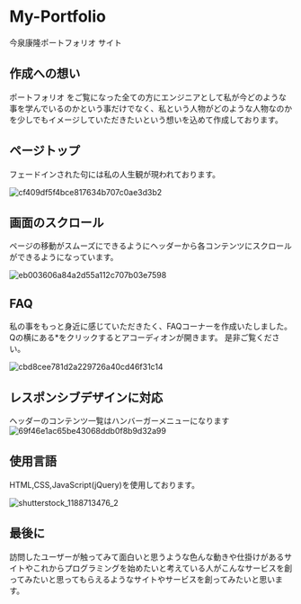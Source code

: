 # My-Portfolio
 今泉康隆ポートフォリオ サイト
 ## 作成への想い
 ポートフォリオ をご覧になった全ての方にエンジニアとして私が今どのような事を学んでいるのかという事だけでなく、私という人物がどのような人物なのかを少しでもイメージしていただきたいという想いを込めて作成しております。
 
## ページトップ
 フェードインされた句には私の人生観が現われております。

![cf409df5f4bce817634b707c0ae3d3b2](https://user-images.githubusercontent.com/57991324/81830912-a596ed00-9577-11ea-9342-2c2173ce13dc.gif)

## 画面のスクロール
 ページの移動がスムーズにできるようにヘッダーから各コンテンツにスクロールができるようになっています。
 
![eb003606a84a2d55a112c707b03e7598](https://user-images.githubusercontent.com/57991324/81832353-5b167000-9579-11ea-90b8-2df601696988.gif)

## FAQ
 私の事をもっと身近に感じていただきたく、FAQコーナーを作成いたしました。<br>
 Qの横にある*をクリックするとアコーディオンが開きます。
 是非ご覧ください。
 
 ![cbd8cee781d2a229726a40cd46f31c14](https://user-images.githubusercontent.com/57991324/81833524-cb71c100-957a-11ea-9d8d-21591886cd09.gif)

## レスポンシブデザインに対応
ヘッダーのコンテンツ一覧はハンバーガーメニューになります
![69f46e1ac65be43068ddb0f8b9d32a99](https://user-images.githubusercontent.com/57991324/81834606-20fa9d80-957c-11ea-9754-4e84327346b5.gif)

## 使用言語
HTML,CSS,JavaScript(jQuery)を使用しております。

![shutterstock_1188713476_2](https://user-images.githubusercontent.com/57991324/81835248-ffe67c80-957c-11ea-955d-7210bebf1177.jpg)

## 最後に
訪問したユーザーが触ってみて面白いと思うような色んな動きや仕掛けがあるサイトやこれからプログラミングを始めたいと考えている人がこんなサービスを創ってみたいと思ってもらえるようなサイトやサービスを創ってみたいと思います。
 
